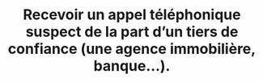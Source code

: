 ---
category: category-qslMSCVTTV92h34Rc_GNK
definitions:
- definition-ATdO7iwQXxbXJKrjprMQJ
- definition-g1Eg63B8IHESTScdjVOs0
- definition-B-wRGiO_15xtlfl4ZTa2Q
- definition-TcsXuNslfLLcnhbEFaY3q
goodPractices:
- good-practice-9bwGJUNQI9ZY2WtJlKvyx
risks:
- Se faire abuser en donnant des données personnelles au cours de l’appel.
title: Recevoir un appel téléphonique suspect de la part d’un tiers de confiance (une
  agence immobilière, banque…).
uuid: vulnerability-KtGZ81KRcgQdYD1uJBGZe
visibleInCms: true
---